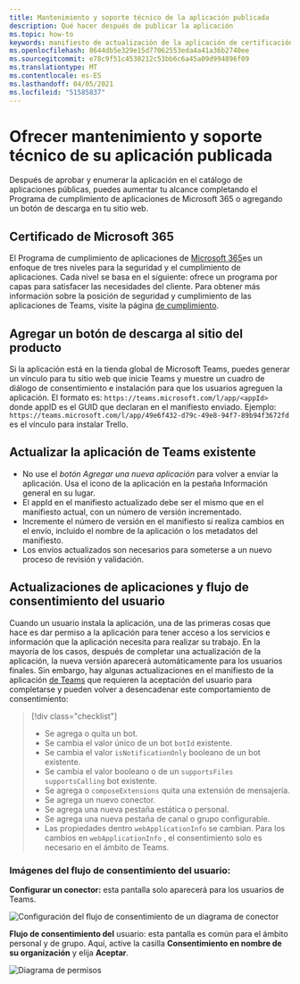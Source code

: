 ```yaml
---
title: Mantenimiento y soporte técnico de la aplicación publicada
description: Qué hacer después de publicar la aplicación
ms.topic: how-to
keywords: manifiesto de actualización de la aplicación de certificación de actualización de publicación de teams
ms.openlocfilehash: 8644db5e329e15d77062553eda4a41a36b2740ee
ms.sourcegitcommit: e78c9f51c4538212c53bb6c6a45a09d994896f09
ms.translationtype: MT
ms.contentlocale: es-ES
ms.lasthandoff: 04/05/2021
ms.locfileid: "51585837"
---
```

# <a name="maintain-and-support-your-published-app"></a>Ofrecer mantenimiento y soporte técnico de su aplicación publicada 

Después de aprobar y enumerar la aplicación en el catálogo de aplicaciones públicas, puedes aumentar tu alcance completando el Programa de cumplimiento de aplicaciones de Microsoft 365 o agregando un botón de descarga en tu sitio web.

## <a name="microsoft-365-certified"></a>Certificado de Microsoft 365

El Programa de cumplimiento de aplicaciones de [Microsoft 365](./application-certification.md)es un enfoque de tres niveles para la seguridad y el cumplimiento de aplicaciones. Cada nivel se basa en el siguiente: ofrece un programa por capas para satisfacer las necesidades del cliente. Para obtener más información sobre la posición de seguridad y cumplimiento de las aplicaciones de Teams, visite la página [de cumplimiento](https://docs.microsoft.com/microsoft-365-app-certification/teams/teams-apps).

## <a name="add-a-download-button-to-your-product-site"></a>Agregar un botón de descarga al sitio del producto

Si la aplicación está en la tienda global de Microsoft Teams, puedes generar un vínculo para tu sitio web que inicie Teams y muestre un cuadro de diálogo de consentimiento e instalación para que los usuarios agreguen la aplicación.
El formato es:  `https://teams.microsoft.com/l/app/<appId>` donde appID es el GUID que declaran en el manifiesto enviado.
Ejemplo: `https://teams.microsoft.com/l/app/49e6f432-d79c-49e8-94f7-89b94f3672fd` es el vínculo para instalar Trello.

## <a name="updating-your-existing-teams-app"></a>Actualizar la aplicación de Teams existente

* No use el *botón Agregar una nueva aplicación* para volver a enviar la aplicación. Usa el icono de la aplicación en la pestaña Información general en su lugar.
* El appId en el manifiesto actualizado debe ser el mismo que en el manifiesto actual, con un número de versión incrementado.
* Incremente el número de versión en el manifiesto si realiza cambios en el envío, incluido el nombre de la aplicación o los metadatos del manifiesto.
* Los envíos actualizados son necesarios para someterse a un nuevo proceso de revisión y validación.

## <a name="app-updates-and-the-user-consent-flow"></a>Actualizaciones de aplicaciones y flujo de consentimiento del usuario

Cuando un usuario instala la aplicación, una de las primeras cosas que hace es dar permiso a la aplicación para tener acceso a los servicios e información que la aplicación necesita para realizar su trabajo. En la mayoría de los casos, después de completar una actualización de la aplicación, la nueva versión aparecerá automáticamente para los usuarios finales. Sin embargo, hay algunas actualizaciones en el manifiesto de la aplicación [de Teams](../../../../resources/schema/manifest-schema.md) que requieren la aceptación del usuario para completarse y pueden volver a desencadenar este comportamiento de consentimiento:

 >[!div class="checklist"]
>
> * Se agrega o quita un bot.
> * Se cambia el valor único de un bot `botId` existente.
> * Se cambia el valor `isNotificationOnly` booleano de un bot existente.
> * Se cambia el valor booleano o de un `supportsFiles` `supportsCalling` bot existente.
> * Se agrega o `composeExtensions` quita una extensión de mensajería.
> * Se agrega un nuevo conector.
> * Se agrega una nueva pestaña estática o personal.
> * Se agrega una nueva pestaña de canal o grupo configurable.
> * Las propiedades dentro `webApplicationInfo` se cambian. Para los cambios en `webApplicationInfo` , el consentimiento solo es necesario en el ámbito de Teams.

### <a name="images-of-user-consent-flow"></a>Imágenes del flujo de consentimiento del usuario:

**Configurar un conector:** esta pantalla solo aparecerá para los usuarios de Teams.

![Configuración del flujo de consentimiento de un diagrama de conector](../../../../assets/images/connector-teams-consentflow.png)

**Flujo de consentimiento del** usuario: esta pantalla es común para el ámbito personal y de grupo. Aquí, active la casilla **Consentimiento en nombre de su organización** y elija **Aceptar**.

![Diagrama de permisos](../../../../assets/images/user-consent-flow.png)
